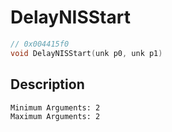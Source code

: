 # DelayNISStart
```c
// 0x004415f0
void DelayNISStart(unk p0, unk p1)
```
## Description
```
Minimum Arguments: 2
Maximum Arguments: 2
```
